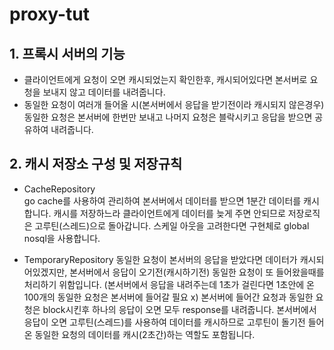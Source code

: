 # proxy-tut

## 1. 프록시 서버의 기능
- 클라이언트에게 요청이 오면 캐시되었는지 확인한후, 캐시되어있다면 본서버로 요청을 보내지 않고 데이터를 내려줍니다. 
- 동일한 요청이 여러개 들어올 시(본서버에서 응답을 받기전이라 캐시되지 않은경우) 동일한 요청은 본서버에 한번만 보내고 나머지 요청은 블락시키고 응답을 받으면 공유하여 내려줍니다.

## 2. 캐시 저장소 구성 및 저장규칙
- CacheRepository <br>
go cache를 사용하여 관리하여 본서버에서 데이터를 받으면 1분간 데이터를 캐시합니다.
캐시를 저장하느라 클라이언트에게 데이터를 늦게 주면 안되므로 저장로직은 고루틴(스레드)으로 돌아갑니다.
스케일 아웃을 고려한다면 구현체로 global nosql을 사용합니다.

- TemporaryRepository 
동일한 요청이 본서버의 응답을 받았다면 데이터가 캐시되어있겠지만, 
본서버에서 응답이 오기전(캐시하기전) 동일한 요청이 또 들어왔을때를 처리하기 위함입니다.
(본서버에서 응답을 내려주는데 1초가 걸린다면 1초안에 온 100개의 동일한 요청은 본서버에 들어갈 필요 x) 
본서버에 들어간 요청과 동일한 요청은 block시킨후 하나의 응답이 오면 모두 response를 내려줍니다.
본서버에서 응답이 오면 고루틴(스레드)를 사용하여 데이터를 캐시하므로 고루틴이 돌기전 들어온 동일한 요청의 데이터를 캐시(2초간)하는 역할도 포함됩니다.
